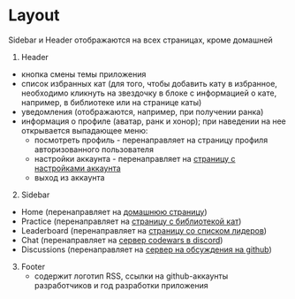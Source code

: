 # Layout

Sidebar и Header отображаются на всех страницах, кроме домашней

1. Header
  - кнопка смены темы приложения
  - список избранных кат (для того, чтобы добавить кату в избранное, необходимо кликнуть на звездочку в блоке с информацией о кате, например, в библиотеке или на странице каты)
  - уведомления (отображаются, например, при получении ранка)
  - информация о профиле (аватар, ранк и хонор); при наведении на нее открывается выпадающее меню:
    - посмотреть профиль - перенаправляет на страницу профиля авторизованного пользователя
    - настройки аккаунта - перенаправляет на [страницу с настройками аккаунта](account-settings.md)
    - выход из аккаунта

2. Sidebar
  - Home (перенаправляет на [домашнюю страницу](home.md))
  - Practice (перенаправляет на [страницу c библиотекой кат](library.md))
  - Leaderboard (перенаправляет на [страницу со списком лидеров](leaderboard.md))
  - Chat (перенаправляет на [сервер codewars в discord](https://discord.com/invite/mSwJWRvkHA))
  - Discussions (перенаправляет на [сервер на обсуждения на github](https://github.com/codewars/codewars.com/discussions))

3. Footer
    - содержит логотип RSS, ссылки на github-аккаунты разработчиков и год разработки приложения
